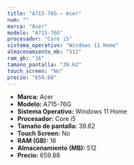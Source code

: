 ```yaml
---
title: "A715-76G — Acer"
num: ""
marca: "Acer"
modelo: "A715-76G"
procesador: "Core i5"
sistema_operativo: "Windows 11 Home"
almacenamiento_mb: "512"
ram_gb: "16"
tamano_pantalla: "39.62"
touch_screen: "No"
precio: "659.88"
---
```

<ul>
<li><strong>Marca:</strong> Acer</li>
<li><strong>Modelo:</strong> A715-76G</li>
<li><strong>Sistema Operativo:</strong> Windows 11 Home</li>
<li><strong>Procesador:</strong> Core i5 </li>
<li><strong>Tamaño de pantalla:</strong> 39.62</li>
<li><strong>Touch Screen:</strong> No</li>
<li><strong>RAM (GB):</strong> 16</li>
<li><strong>Almacenamiento (MB):</strong> 512</li>
<li><strong>Precio:</strong> 659.88</li>
</ul>